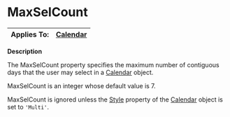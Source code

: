 




<h1 class="heading"><span class="name">MaxSelCount</span></h1>

| Applies To: | [Calendar](./calendar.md) |
| --- | ---  |


**Description**


The MaxSelCount property specifies the maximum number of contiguous days that the user may select in a [Calendar](./calendar.md) object.


MaxSelCount is an integer whose default value is 7.


MaxSelCount is ignored unless the [Style](style.md) property of the [Calendar](./calendar.md) object is set to `'Multi'`.



